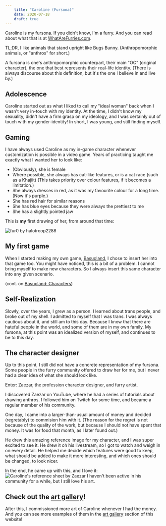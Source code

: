 ```yaml
---
    title: "Caroline (Fursona)"
    date: 2020-07-18
    draft: true
---
```


Caroline is my fursona.
If you didn't know, I'm a furry.
And you can read about what that is at [WhatAreFurries.com](https://www.whatarefurries.com).

TL;DR, I like animals that stand upright like Bugs Bunny.
(Anthropomorphic animals, or "anthros" for short.)

A fursona is one's anthropomorphic counterpart, their main "OC" (original character), the
one that best represents their real-life identity.
(There is always discourse about this definition, but it's the one I believe in and live by.)

## Adolescence

Caroline started out as what I liked to call my "ideal woman" back when I wasn't very
in-touch with my identity. At the time, I didn't know my sexuality, didn't have a firm grasp
on my ideology, and I was certainly out of touch with my gender-identity!
In short, I was young, and still finding myself.

## Gaming

I have always used Caroline as my in-game character whenever customization is possible in
a video game. Years of practicing taught me exactly what I wanted her to look like:
 - (Obviously), she is female
 - Where possible, she always has cat-like features, or is a cat race (such as a Khajiit)
 (This takes priority over colour features, if it becomes a limitation.)
 - She always dresses in red, as it was my favourite colour for a long time.
 (Now it's purple.)
 - She has red hair for similar reasons
 - She has blue eyes because they were always the prettiest to me
 - She has a slightly pointed jaw

This is **my** first drawing of her, from around that time:

![fur0 by halotroop2288](../art-gallery/fur0_old.jpg)

## My first game

When I started making my own game, [Basuoland](../basuoland),
I chose to insert her into that game too. You might have noticed, this is a bit of a problem.
I cannot bring myself to make new characters. So I always insert this same character into
any given scenario.

(cont. on [Basuoland: Characters](../basuoland#Characters))

## Self-Realization

Slowly, over the years, I grew as a person.
I learned about trans people, and broke out of my shell.
I admitted to myself that I was trans.
I was always cautious about it, and still am to this day. Because I know that there are
hateful people in the world, and some of them are in my own family.
My fursona, at this point was an idealized version of myself,
and continues to be to this day.

## The character designer
Up to this point, I still did not have a concrete representation of my fursona.
Some people in the furry community offered to draw her for me, but I never had a clear idea
of what she should look like.

Enter: Zaezar, the profession character designer, and furry artist.

I discovered Zaezar on YouTube, where he had a series of tutorials about drawing anthros.
I followed him on Twitch for some time, and became a regular member of his community.

One day, I came into a larger-than-usual amount of money and decided (regretably) to commision
him with it. (The reason for the regret is not because of the quality of the work, but
because I should not have spent that money. It was for food that month, as I later found out.)

He drew this amazing reference image for my character, and I was super excited to see it.
He drew it oh his livestream, so I got to watch and weigh in on every detail. He helped me
decide which features were good to keep, what should be added to make it more interesting,
and which ones should be changed, to look nicer.

In the end, he came up with this, and I love it:
![Caroline's reference sheet by Zaezar](../art-gallery/RefSheetByZaezar.png)
I haven't been active in his community for a while, but I still love his art.

## Check out the [art gallery](../art-gallery)!

After this, I commissioned more art of Caroline whenever I had the money. And you can see
more examples of them in the [art gallery](../art-gallery) section of this website!
